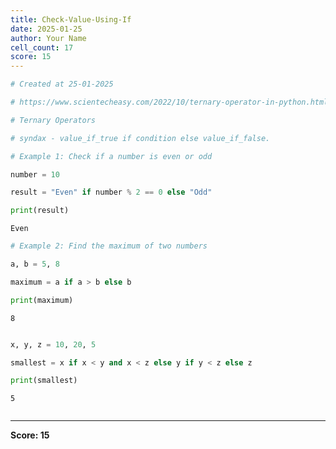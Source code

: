 ```yaml
---
title: Check-Value-Using-If
date: 2025-01-25
author: Your Name
cell_count: 17
score: 15
---
```


```python
# Created at 25-01-2025
```


```python
# https://www.scientecheasy.com/2022/10/ternary-operator-in-python.html/
```


```python
# Ternary Operators
```


```python
# syndax - value_if_true if condition else value_if_false.
```


```python
# Example 1: Check if a number is even or odd
```


```python
number = 10
```


```python
result = "Even" if number % 2 == 0 else "Odd"
```


```python
print(result)
```

    Even



```python
# Example 2: Find the maximum of two numbers
```


```python
a, b = 5, 8
```


```python
maximum = a if a > b else b
```


```python
print(maximum)
```

    8



```python

```


```python
x, y, z = 10, 20, 5
```


```python
smallest = x if x < y and x < z else y if y < z else z
```


```python
print(smallest)
```

    5



```python

```


---
**Score: 15**
